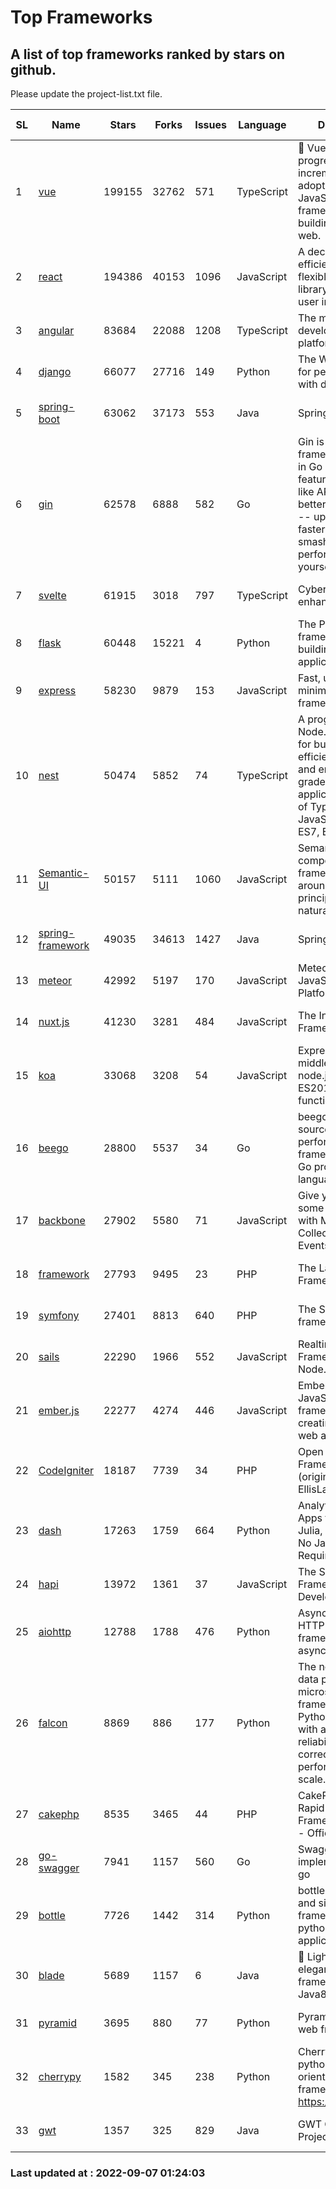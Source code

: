 # Top Frameworks
## A list of top frameworks ranked by stars on github.  
Please update the project-list.txt file.

| SL| Name  | Stars| Forks| Issues | Language | Description | Last Commit |
| --| ------| -----| ---- | ------ | -------- | ----------- | ----------- |
| 1 | [vue](https://github.com/vuejs/vue) | 199155 | 32762 | 571 | TypeScript | 🖖 Vue.js is a progressive, incrementally-adoptable JavaScript framework for building UI on the web. | 2022-09-01 06:31:31 |
| 2 | [react](https://github.com/facebook/react) | 194386 | 40153 | 1096 | JavaScript | A declarative, efficient, and flexible JavaScript library for building user interfaces. | 2022-09-06 17:03:27 |
| 3 | [angular](https://github.com/angular/angular) | 83684 | 22088 | 1208 | TypeScript | The modern web developer’s platform | 2022-09-06 20:10:36 |
| 4 | [django](https://github.com/django/django) | 66077 | 27716 | 149 | Python | The Web framework for perfectionists with deadlines. | 2022-09-06 18:50:57 |
| 5 | [spring-boot](https://github.com/spring-projects/spring-boot) | 63062 | 37173 | 553 | Java | Spring Boot | 2022-09-06 19:16:16 |
| 6 | [gin](https://github.com/gin-gonic/gin) | 62578 | 6888 | 582 | Go | Gin is a HTTP web framework written in Go (Golang). It features a Martini-like API with much better performance -- up to 40 times faster. If you need smashing performance, get yourself some Gin. | 2022-09-01 02:21:27 |
| 7 | [svelte](https://github.com/sveltejs/svelte) | 61915 | 3018 | 797 | TypeScript | Cybernetically enhanced web apps | 2022-09-04 10:08:46 |
| 8 | [flask](https://github.com/pallets/flask) | 60448 | 15221 | 4 | Python | The Python micro framework for building web applications. | 2022-09-02 15:53:04 |
| 9 | [express](https://github.com/expressjs/express) | 58230 | 9879 | 153 | JavaScript | Fast, unopinionated, minimalist web framework for node. | 2022-08-20 01:12:14 |
| 10 | [nest](https://github.com/nestjs/nest) | 50474 | 5852 | 74 | TypeScript | A progressive Node.js framework for building efficient, scalable, and enterprise-grade server-side applications on top of TypeScript & JavaScript (ES6, ES7, ES8) 🚀 | 2022-09-06 07:41:03 |
| 11 | [Semantic-UI](https://github.com/Semantic-Org/Semantic-UI) | 50157 | 5111 | 1060 | JavaScript | Semantic is a UI component framework based around useful principles from natural language. | 2018-10-21 20:59:02 |
| 12 | [spring-framework](https://github.com/spring-projects/spring-framework) | 49035 | 34613 | 1427 | Java | Spring Framework | 2022-09-06 20:14:10 |
| 13 | [meteor](https://github.com/meteor/meteor) | 42992 | 5197 | 170 | JavaScript | Meteor, the JavaScript App Platform | 2022-09-05 13:12:55 |
| 14 | [nuxt.js](https://github.com/nuxt/nuxt.js) | 41230 | 3281 | 484 | JavaScript | The Intuitive Vue(2) Framework | 2022-09-05 13:31:52 |
| 15 | [koa](https://github.com/koajs/koa) | 33068 | 3208 | 54 | JavaScript | Expressive middleware for node.js using ES2017 async functions | 2022-07-13 16:11:33 |
| 16 | [beego](https://github.com/beego/beego) | 28800 | 5537 | 34 | Go | beego is an open-source, high-performance web framework for the Go programming language. | 2022-07-30 08:03:02 |
| 17 | [backbone](https://github.com/jashkenas/backbone) | 27902 | 5580 | 71 | JavaScript | Give your JS App some Backbone with Models, Views, Collections, and Events | 2022-08-23 08:30:45 |
| 18 | [framework](https://github.com/laravel/framework) | 27793 | 9495 | 23 | PHP | The Laravel Framework. | 2022-09-06 17:39:55 |
| 19 | [symfony](https://github.com/symfony/symfony) | 27401 | 8813 | 640 | PHP | The Symfony PHP framework | 2022-09-06 13:28:39 |
| 20 | [sails](https://github.com/balderdashy/sails) | 22290 | 1966 | 552 | JavaScript | Realtime MVC Framework for Node.js | 2022-09-02 20:00:35 |
| 21 | [ember.js](https://github.com/emberjs/ember.js) | 22277 | 4274 | 446 | JavaScript | Ember.js - A JavaScript framework for creating ambitious web applications | 2022-09-06 20:33:02 |
| 22 | [CodeIgniter](https://github.com/bcit-ci/CodeIgniter) | 18187 | 7739 | 34 | PHP | Open Source PHP Framework (originally from EllisLab) | 2022-06-27 19:12:41 |
| 23 | [dash](https://github.com/plotly/dash) | 17263 | 1759 | 664 | Python | Analytical Web Apps for Python, R, Julia, and Jupyter. No JavaScript Required. | 2022-09-06 16:57:21 |
| 24 | [hapi](https://github.com/hapijs/hapi) | 13972 | 1361 | 37 | JavaScript | The Simple, Secure Framework Developers Trust | 2022-08-24 06:29:54 |
| 25 | [aiohttp](https://github.com/aio-libs/aiohttp) | 12788 | 1788 | 476 | Python | Asynchronous HTTP client/server framework for asyncio and Python | 2022-09-06 03:34:33 |
| 26 | [falcon](https://github.com/falconry/falcon) | 8869 | 886 | 177 | Python | The no-magic web data plane API and microservices framework for Python developers, with a focus on reliability, correctness, and performance at scale. | 2022-08-31 20:50:22 |
| 27 | [cakephp](https://github.com/cakephp/cakephp) | 8535 | 3465 | 44 | PHP | CakePHP: The Rapid Development Framework for PHP - Official Repository | 2022-09-06 03:56:44 |
| 28 | [go-swagger](https://github.com/go-swagger/go-swagger) | 7941 | 1157 | 560 | Go | Swagger 2.0 implementation for go | 2022-09-05 19:07:31 |
| 29 | [bottle](https://github.com/bottlepy/bottle) | 7726 | 1442 | 314 | Python | bottle.py is a fast and simple micro-framework for python web-applications. | 2022-09-05 15:24:52 |
| 30 | [blade](https://github.com/lets-blade/blade) | 5689 | 1157 | 6 | Java | :rocket: Lightning fast and elegant mvc framework for Java8 | 2022-05-10 12:38:06 |
| 31 | [pyramid](https://github.com/Pylons/pyramid) | 3695 | 880 | 77 | Python | Pyramid - A Python web framework | 2022-03-13 22:49:13 |
| 32 | [cherrypy](https://github.com/cherrypy/cherrypy) | 1582 | 345 | 238 | Python | CherryPy is a pythonic, object-oriented HTTP framework.      https://cherrypy.dev | 2022-07-17 20:36:25 |
| 33 | [gwt](https://github.com/gwtproject/gwt) | 1357 | 325 | 829 | Java | GWT Open Source Project | 2022-07-26 22:23:28 |

### Last updated at : 2022-09-07 01:24:03

